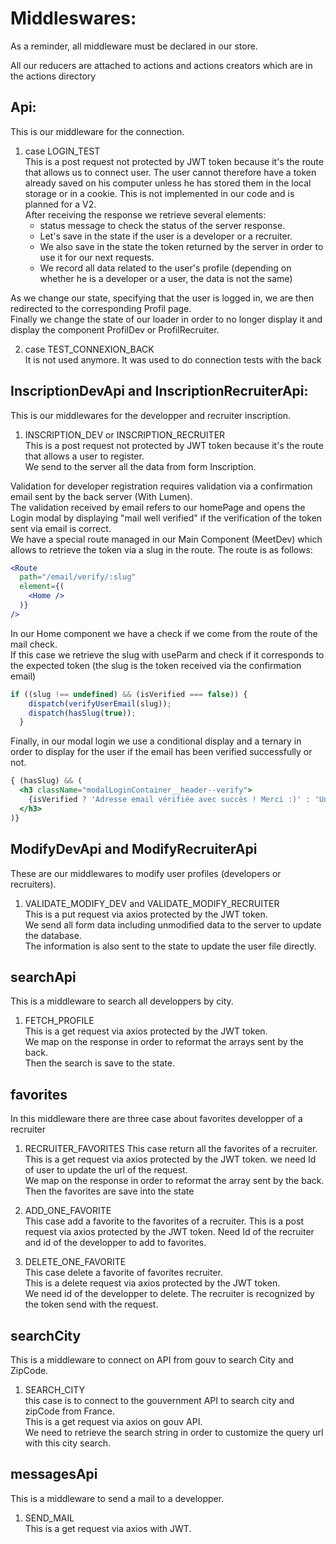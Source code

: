 # Middleswares:

As a reminder, all middleware must be declared in our store.  

All our reducers are attached to actions and actions creators which are in the actions directory

## Api:

This is our middleware for the connection.  

1. case LOGIN_TEST  
This is a post request not protected by JWT token because it's the route that allows us to connect user. The user cannot therefore have a token already saved on his computer unless he has stored them in the local storage or in a cookie. This is not implemented in our code and is planned for a V2.  
After receiving the response we retrieve several elements:  
    - status message to check the status of the server response.
    - Let's save in the state if the user is a developer or a recruiter.
    - We also save in the state the token returned by the server in order to use it for our next requests.
    - We record all data related to the user's profile (depending on whether he is a developer or a user, the data is not the same)

As we change our state, specifying that the user is logged in, we are then redirected to the corresponding Profil page.  
Finally we change the state of our loader in order to no longer display it and display the component ProfilDev or ProfilRecruiter.

2. case  TEST_CONNEXION_BACK  
It is not used anymore. It was used to do connection tests with the back

## InscriptionDevApi and InscriptionRecruiterApi:

This is our middlewares for the developper and recruiter inscription.

1. INSCRIPTION_DEV or INSCRIPTION_RECRUITER  
This is a post request not protected by JWT token because it's the route that allows a user to register.  
We send to the server all the data from form Inscription.  

Validation for developer registration requires validation via a confirmation email sent by the back server (With Lumen).  
The validation received by email refers to our homePage and opens the Login modal by displaying "mail well verified" if the verification of the token sent via email is correct.  
We have a special route managed in our Main Component (MeetDev) which allows to retrieve the token via a slug in the route. The route is as follows:  
```jsx
<Route
  path="/email/verify/:slug"
  element={(
    <Home />
  )}
/>
```

In our Home component we have a check if we come from the route of the mail check.  
If this case we retrieve the slug with useParm and check if it corresponds to the expected token (the slug is the token received via the confirmation email)
```jsx
if ((slug !== undefined) && (isVerified === false)) {
    dispatch(verifyUserEmail(slug));
    dispatch(hasSlug(true));
  }
```
Finally, in our modal login we use a conditional display and a ternary in order to display for the user if the email has been verified successfully or not.

```jsx
{ (hasSlug) && (
  <h3 className="modalLoginContainer__header--verify">
    {isVerified ? 'Adresse email vérifiée avec succès ! Merci :)' : 'Une erreur est survenue, l\'adresse email n\'a pas pu être vérifiée' }
  </h3>
)}
```

## ModifyDevApi and ModifyRecruiterApi

These are our middlewares to modify user profiles (developers or recruiters).  

1. VALIDATE_MODIFY_DEV and VALIDATE_MODIFY_RECRUITER  
This is a put request via axios protected by the JWT token.  
We send all form data including unmodified data to the server to update the database.  
The information is also sent to the state to update the user file directly.

## searchApi

This is a middleware to search all developpers by city.  

1. FETCH_PROFILE  
This is a get request via axios protected by the JWT token.  
We map on the response in order to reformat the arrays sent by the back.  
Then the search is save to the state.

## favorites

In this middleware there are three case about favorites developper of a recruiter

1. RECRUITER_FAVORITES 
This case return all the favorites of a recruiter.  
This is a get request via axios protected by the JWT token. we need Id of user to update the url of the request.  
We map on the response in order to reformat the array sent by the back.  
Then the favorites are save into the state

2. ADD_ONE_FAVORITE  
This case add a favorite to the favorites of a recruiter.
This is a post request via axios protected by the JWT token. Need Id of the recruiter and id of the developper to add to favorites.

3. DELETE_ONE_FAVORITE  
This case delete a favorite of favorites recruiter.  
This is a delete request via axios protected by the JWT token.  
We need id of the developper to delete. The recruiter is recognized by the token send with the request.  

## searchCity

This is a middleware to connect on API from gouv to search City and ZipCode.  

1. SEARCH_CITY  
this case is to connect to the gouvernment API to search city and zipCode from France.  
This is a get request via axios on gouv API.  
We need to retrieve the search string in order to customize the query url with this city search.

## messagesApi

This is a middleware to send a mail to a developper.  

1. SEND_MAIL  
This is a get request via axios with JWT.